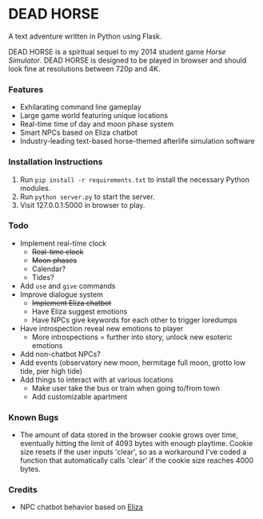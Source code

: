 # DEAD HORSE
A text adventure written in Python using Flask.

DEAD HORSE is a spiritual sequel to my 2014 student game *Horse Simulator*. DEAD HORSE is designed to be played in browser and should look fine at resolutions between 720p and 4K. 

### Features
* Exhilarating command line gameplay
* Large game world featuring unique locations
* Real-time time of day and moon phase system
* Smart NPCs based on Eliza chatbot
* Industry-leading text-based horse-themed afterlife simulation software

### Installation Instructions
1. Run `pip install -r requirements.txt` to install the necessary Python modules.
2. Run `python server.py` to start the server.
3. Visit 127.0.0.1:5000 in browser to play.

### Todo
* Implement real-time clock
    * ~~Real-time clock~~
    * ~~Moon phases~~
    * Calendar?
    * Tides?
* Add `use` and `give` commands
* Improve dialogue system
    * ~~Implement Eliza chatbot~~
    * Have Eliza suggest emotions
    * Have NPCs give keywords for each other to trigger loredumps
* Have introspection reveal new emotions to player
    * More introspections = further into story, unlock new esoteric emotions
* Add non-chatbot NPCs?
* Add events (observatory new moon, hermitage full moon, grotto low tide, pier high tide)
* Add things to interact with at various locations
    * Make user take the bus or train when going to/from town
    * Add customizable apartment

### Known Bugs
* The amount of data stored in the browser cookie grows over time, eventually hitting the limit of 4093 bytes with enough playtime. Cookie size resets if the user inputs 'clear', so as a workaround I've coded a function that automatically calls 'clear' if the cookie size reaches 4000 bytes.

### Credits
* NPC chatbot behavior based on [Eliza](https://github.com/wadetb/eliza/tree/master)
